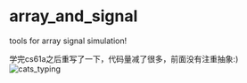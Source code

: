 # array_and_signal
tools for array signal simulation!

学完cs61a之后重写了一下，代码量减了很多，前面没有注重抽象:)
![cats_typing](https://user-images.githubusercontent.com/85467627/161039920-47c77d79-868c-4f9a-a72f-5fac44603b3c.gif)

